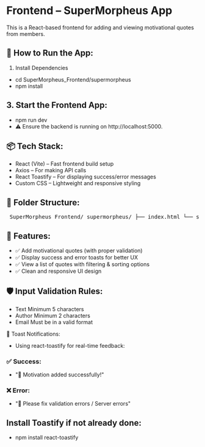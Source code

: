 # Frontend – SuperMorpheus App

This is a React-based frontend for adding and viewing motivational quotes from members.

## 🚀 How to Run the App:

1. Install Dependencies

- cd SuperMorpheus_Frontend/supermorpheus
- npm install

## 3. Start the Frontend App:

- npm run dev
- ⚠️ Ensure the backend is running on http://localhost:5000.

## 📦 Tech Stack:

- React (Vite) – Fast frontend build setup
- Axios – For making API calls
- React Toastify – For displaying success/error messages
- Custom CSS – Lightweight and responsive styling

## 📁 Folder Structure:

<pre> SuperMorpheus_Frontend/ supermorpheus/ ├── index.html └── src/ ├── App.jsx ├── main.jsx ├── components/ │ ├── AddMemberForm.jsx │ ├── MemberCard.jsx │ └── FilterSortBar.jsx └── styles/ ├── AddMemberForm.css ├── FilterSortBar.css └── MemberCard.css </pre>

## 🧪 Features:

- ✅ Add motivational quotes (with proper validation)
- ✅ Display success and error toasts for better UX
- ✅ View a list of quotes with filtering & sorting options
- ✅ Clean and responsive UI design

## 🛡️ Input Validation Rules:

- Text Minimum 5 characters
- Author Minimum 2 characters
- Email Must be in a valid format

🔔 Toast Notifications:

- Using react-toastify for real-time feedback:

### ✅ Success:

- "🎉 Motivation added successfully!"

### ❌ Error:

- "🚫 Please fix validation errors / Server errors"

## Install Toastify if not already done:

- npm install react-toastify
